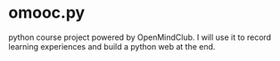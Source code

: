 # omooc.py
python course project powered by OpenMindClub. I will use it to record learning experiences and build a python web at the end.
